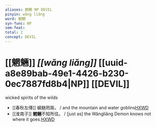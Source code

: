 ```yaml
---
aliases: 魍魎 NP DEVIL
pinyin: wǎng liǎng
word: 魍魎
syn-func: NP
sem-feat: 
total: 2
concept: DEVIL 
---
```

# [[魍魎]] *[[wǎng liǎng]]*  [[uuid-a8e89bab-49e1-4426-b230-0ec7887fd8b4|NP]] [[DEVIL]]
wicked spirits of the wilds
 - [[春秋左傳]] 螭魅罔兩， / and the mountain and water goblins[HXWD](https://hxwd.org/textview.html?location=KR1e0001_tls_007-60a.18)
 - [[淮南子]] **魍魎**不知所往。 / [just as] the Wǎngliǎng Demon knows not where it goes.[HXWD](https://hxwd.org/textview.html?location=KR3j0010_tls_006-13a.41)